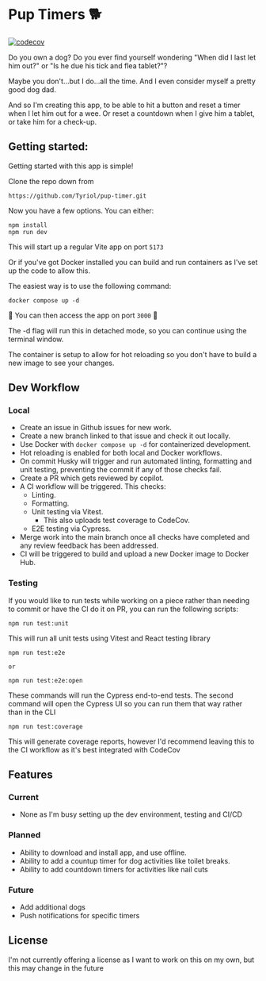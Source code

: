 # Pup Timers 🐕

[![codecov](https://codecov.io/github/Tyriol/pup-timer/graph/badge.svg?token=L7YH74KHNV)](https://codecov.io/github/Tyriol/pup-timer)

Do you own a dog? Do you ever find yourself wondering "When did I last let him out?" or "Is he due his tick and flea tablet?"?

Maybe you don't...but I do...all the time. And I even consider myself a pretty good dog dad.

And so I'm creating this app, to be able to hit a button and reset a timer when I let him out for a wee. Or reset a countdown when I give him a tablet, or take him for a check-up.

## Getting started:

Getting started with this app is simple!

Clone the repo down from

```
https://github.com/Tyriol/pup-timer.git
```

Now you have a few options. You can either:

```
npm install
npm run dev
```

This will start up a regular Vite app on port `5173`

Or if you've got Docker installed you can build and run containers as I've set up the code to allow this.

The easiest way is to use the following command:

```
docker compose up -d
```

🐋 You can then access the app on port `3000` 🐋

The -d flag will run this in detached mode, so you can continue using the terminal window.

The container is setup to allow for hot reloading so you don't have to build a new image to see your changes.

## Dev Workflow

### Local

- Create an issue in Github issues for new work.
- Create a new branch linked to that issue and check it out locally.
- Use Docker with `docker compose up -d` for containerized development.
- Hot reloading is enabled for both local and Docker workflows.
- On commit Husky will trigger and run automated linting, formatting and unit testing, preventing the commit if any of those checks fail.
- Create a PR which gets reviewed by copilot.
- A CI workflow will be triggered. This checks:
  - Linting.
  - Formatting.
  - Unit testing via Vitest.
    - This also uploads test coverage to CodeCov.
  - E2E testing via Cypress.
- Merge work into the main branch once all checks have completed and any review feedback has been addressed.
- CI will be triggered to build and upload a new Docker image to Docker Hub.

### Testing

If you would like to run tests while working on a piece rather than needing to commit or have the CI do it on PR, you can run the following scripts:

```
npm run test:unit
```

This will run all unit tests using Vitest and React testing library

```
npm run test:e2e

or

npm run test:e2e:open
```

These commands will run the Cypress end-to-end tests. The second command will open the Cypress UI so you can run them that way rather than in the CLI

```
npm run test:coverage
```

This will generate coverage reports, however I'd recommend leaving this to the CI workflow as it's best integrated with CodeCov

## Features

### Current

- None as I'm busy setting up the dev environment, testing and CI/CD

### Planned

- Ability to download and install app, and use offline.
- Ability to add a countup timer for dog activities like toilet breaks.
- Ability to add countdown timers for activities like nail cuts

### Future

- Add additional dogs
- Push notifications for specific timers

## License

I'm not currently offering a license as I want to work on this on my own, but this may change in the future
